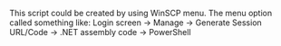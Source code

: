 This script could be created by using WinSCP menu.
The menu option called something like:
Login screen -> Manage -> Generate Session URL/Code -> .NET assembly code -> PowerShell
